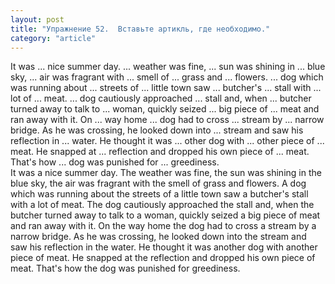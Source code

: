 ```yaml
---
layout: post
title: "Упражнение 52.  Вставьте артикль, где необходимо."
category: "article"
---
```

<section class="question">
It was ... nice summer day. ... weather was fine, ... sun was shining in ... blue sky, ... air was fragrant with ... smell of ... grass and ... flowers. ... dog which was running about ... streets of ... little town saw ... butcher's ... stall with ... lot of ... meat. ... dog cautiously approached ... stall and, when ... butcher turned away to talk to ... woman, quickly seized ... big piece of ... meat and ran away with it. On ... way home ... dog had to cross ... stream by ... narrow bridge. As he was crossing, he looked down into ... stream and saw his reflection in ... water. He thought it was ... other dog with ... other piece of ... meat. He snapped at ... reflection and dropped his own piece of ... meat. That's how ... dog was punished for ... greediness.
</section>

<section class="answer">
It was a nice summer day. The weather was fine, the sun was shining in the blue sky, the air was fragrant with the smell of grass and flowers. A dog which was running about the streets of a little town saw a butcher's stall with a lot of meat. The dog cautiously approached the stall and, when the butcher turned away to talk to a woman, quickly seized a big piece of meat and ran away with it. On the way home the dog had to cross a stream by a narrow bridge. As he was crossing, he looked down into the stream and saw his reflection in the water. He thought it was another dog with another piece of meat. He snapped at the reflection and dropped his own piece of meat. That's how the dog was punished for greediness.
</section>
